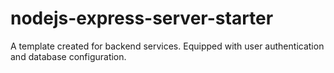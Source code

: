 # nodejs-express-server-starter
A template created for backend services. Equipped with user authentication and database configuration.
